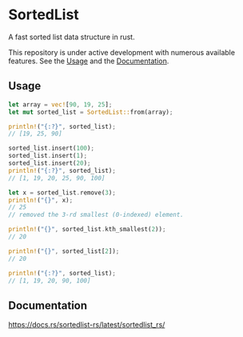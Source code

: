 # SortedList

A fast sorted list data structure in rust.

This repository is under active development with numerous available features. See the [Usage](#usage) and the [Documentation](#documentation).

## Usage

```rust
let array = vec![90, 19, 25];
let mut sorted_list = SortedList::from(array);

println!("{:?}", sorted_list);
// [19, 25, 90]

sorted_list.insert(100);
sorted_list.insert(1);
sorted_list.insert(20);
println!("{:?}", sorted_list);
// [1, 19, 20, 25, 90, 100]

let x = sorted_list.remove(3);
println!("{}", x);
// 25
// removed the 3-rd smallest (0-indexed) element.

println!("{}", sorted_list.kth_smallest(2));
// 20

println!("{}", sorted_list[2]);
// 20

println!("{:?}", sorted_list);
// [1, 19, 20, 90, 100]
```

## Documentation

https://docs.rs/sortedlist-rs/latest/sortedlist_rs/